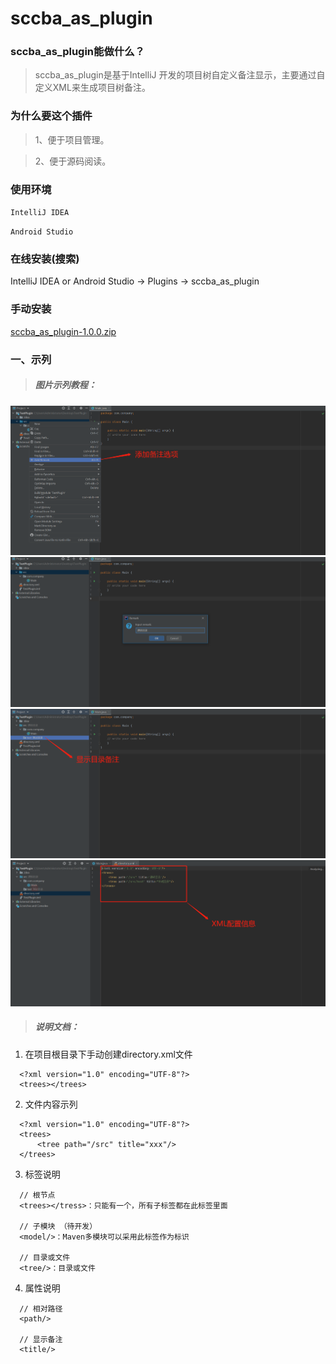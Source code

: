 # sccba_as_plugin

### sccba_as_plugin能做什么？

> sccba_as_plugin是基于IntelliJ 开发的项目树自定义备注显示，主要通过自定义XML来生成项目树备注。

### 为什么要这个插件

> 1、便于项目管理。

> 2、便于源码阅读。

### 使用环境

`IntelliJ IDEA`

`Android Studio`

### 在线安装(搜索)

IntelliJ IDEA or Android Studio -> Plugins -> sccba_as_plugin

### 手动安装

[sccba_as_plugin-1.0.0.zip](https://raw.githubusercontent.com/wxk19861231/sccba_as_plugin/master/builds/sccba_as_plugin-1.0.0.zip)

### 一、示列

> ##### 图片示列教程：


![样列](https://raw.githubusercontent.com/wxk19861231/sccba_as_plugin/master/image/show_1.png "样列")
![样列](https://raw.githubusercontent.com/wxk19861231/sccba_as_plugin/master/image/show_2.png "样列")
![样列](https://raw.githubusercontent.com/wxk19861231/sccba_as_plugin/master/image/show_3.png "样列")
![样列](https://raw.githubusercontent.com/wxk19861231/sccba_as_plugin/master/image/show_4.png "样列")

> ##### 说明文档：

1. 在项目根目录下手动创建directory.xml文件

```xml：
  <?xml version="1.0" encoding="UTF-8"?>
  <trees></trees>
```

2. 文件内容示列

```xml：
  <?xml version="1.0" encoding="UTF-8"?>
  <trees>
      <tree path="/src" title="xxx"/>
  </trees>
```

3. 标签说明

```xml：
  // 根节点
  <trees></tress>：只能有一个，所有子标签都在此标签里面

  // 子模块 （待开发）
  <model/>：Maven多模块可以采用此标签作为标识

  // 目录或文件
  <tree/>：目录或文件
```

4. 属性说明

```xml：
  // 相对路径
  <path/> 

  // 显示备注
  <title/> 
```